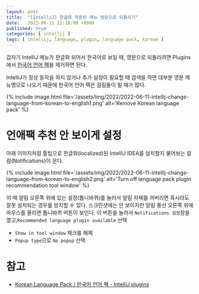 ```yaml
---
layout: post
title:  "[IntelliJ] 한글화 적용된 메뉴 영문으로 되돌리기"
date:   2022-06-11 22:18:00 +0900
published: true
categories: [ intellij ]
tags: [ intellij, language, plugin, language pack, korean ]
---
```


갑자기 IntelliJ 메뉴가 한글화 되어서 한국어로 보일 때, 영문으로 되돌리려면 Plugins에서 [한국어 언어 팩](https://plugins.jetbrains.com/plugin/13711-korean-language-pack------)을 제거하면 된다.

IntelliJ가 정상 동작을 하지 않거나 추가 설정이 필요할 때 검색을 하면 대부분 영문 메뉴명으로 나오기 때문에 한국어 언어 팩은 걸림돌이 될 때가 많다.

{% include image.html file='/assets/img/2022/2022-06-11-intellij-change-language-from-korean-to-english1.png' alt='Remove Korean language pack' %}


# 언애팩 추천 안 보이게 설정

아래 이미지처럼 툴팁으로 한글화(localized)된 IntelliJ IDEA를 설치할지 물어보는 알림(Notifications)이 온다.


{% include image.html file='/assets/img/2022/2022-06-11-intellij-change-language-from-korean-to-english2.png' alt='Turn off language pack plugin recommendation tool window' %}

이 때 알림 오른쪽 위에 있는 설정(톱니바퀴)를 눌러서 알림 자체를 꺼버리면 혹시라도 잘못 설치되는 경우를 방지할 수 있다. 스크린샷에는 안 보이지만 알림 풍선 오른쪽 위에 마우스를 올리면 톱니바퀴 버튼이 보인다. 이 버튼을 눌러서 `Notifications 설정`창을 열고,`Recommended language plugin available` 선택

- `Show in tool window` 체크를 해제
- `Popup type`으로 `No popup` 선택


# 참고
- [Korean Language Pack / 한국어 언어 팩 - IntelliJ plugins](https://plugins.jetbrains.com/plugin/13711-korean-language-pack------)
